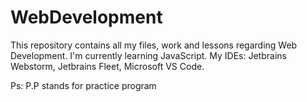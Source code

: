 # WebDevelopment

This repository contains all my files, work and lessons regarding Web Development. I'm currently learning JavaScript. My IDEs: Jetbrains Webstorm, Jetbrains Fleet, Microsoft VS Code.

Ps: P.P stands for practice program